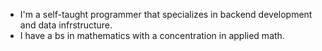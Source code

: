 - I'm a self-taught programmer that specializes in backend development and data infrstructure. 
- I have a bs in mathematics with a concentration in applied math. 
